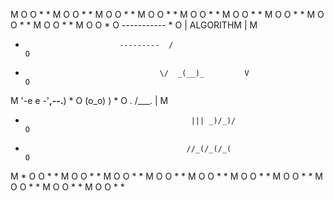 M O O * * M O O * * M O O * * M O O * * M O O * * M O O * * M O O * * M O O * * M O O * * M O O *
O                          -----------                                                          *
O                         | ALGORITHM |                                                         M
*                          ---------  /                                                         O
*                                   \/  _(__)_         V                                        O
M                                      '-e e -'__,--.__)                                        *
O                                       (o_o)        )                                          *
O                                          \. /___.  |                                          M
*                                          ||| _)/_)/                                           O
*                                         //_(/_(/_(                                            O
M                                                                                               *
O O * * M O O * * M O O * * M O O * * M O O * * M O O * * M O O * * M O O * * M O O * * M O O * *
